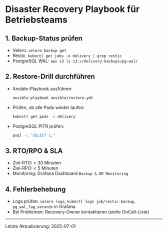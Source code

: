 # Disaster Recovery Playbook für Betriebsteams

## 1. Backup-Status prüfen
- Velero: `velero backup get`
- Restic: `kubectl get jobs -n delivery | grep restic`
- PostgreSQL WAL: `aws s3 ls s3://delivery-backups/pg-wal/`

## 2. Restore-Drill durchführen
- Ansible-Playbook ausführen:
  ```bash
  ansible-playbook ansible/restore.yml
  ```
- Prüfen, ob alle Pods wieder laufen:
  ```bash
  kubectl get pods -n delivery
  ```
- PostgreSQL PITR prüfen:
  ```bash
  psql -c "SELECT 1;"
  ```

## 3. RTO/RPO & SLA
- Ziel-RTO: < 30 Minuten
- Ziel-RPO: < 5 Minuten
- Monitoring: Grafana Dashboard `Backup & DR Monitoring`

## 4. Fehlerbehebung
- Logs prüfen: `velero logs`, `kubectl logs job/restic-backup`, `pg_wal_lag_seconds` in Grafana
- Bei Problemen: Recovery-Owner kontaktieren (siehe OnCall-Liste)

---
Letzte Aktualisierung: 2025-07-01
